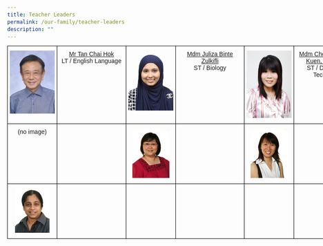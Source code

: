 ```yaml
---
title: Teacher Leaders
permalink: /our-family/teacher-leaders
description: ""
---
```

<style type="text/css">
.tg  {border-collapse:collapse;border-spacing:0;}
.tg td{border-color:black;border-style:solid;border-width:1px;font-family:Arial, sans-serif;font-size:14px;
  overflow:hidden;padding:10px 5px;word-break:normal;}
.tg th{border-color:black;border-style:solid;border-width:1px;font-family:Arial, sans-serif;font-size:14px;
  font-weight:normal;overflow:hidden;padding:10px 5px;word-break:normal;}
.tg .tg-baqh{text-align:center;vertical-align:top}
.tg .tg-0lax{text-align:left;vertical-align:top}
</style>
<table class="tg" style="undefined;table-layout: fixed; width: 825px">
<colgroup>
<col style="width: 115px">
<col style="width: 160px">
<col style="width: 115px">
<col style="width: 160px">
<col style="width: 115px">
<col style="width: 160px">
</colgroup>
<tbody>
  <tr>
		<td class="tg-0lax"><center><img src="/images/tl1.jpg"></center></td>
		<td class="tg-baqh"><center><a href="mailto:TAN_Chai_Hok@schools.gov.sg" target="">Mr Tan Chai Hok</a><br>LT /&nbsp;English Language</center></td>
    <td class="tg-0lax"><center><img src="/images/tl2.jpeg"></center></td>
    <td class="tg-baqh"><center><a href="mailto:juliza_zulkifli@schools.gov.sg" target="">Mdm&nbsp;Juliza Binte Zulkifli</a><br>ST / Biology</center></td>
    <td class="tg-0lax"><center><img src="/images/tl3.jpeg"></center></td>
    <td class="tg-baqh"><center><a href="mailto:foon_lai_kuen@schools.gov.sg" target="">Mdm Chong-Foon Lai Kuen, Christabel</a><br />ST / Design and Technology</center></td>
  </tr>
 <tr>
		<td class="tg-0lax"><center>(no image)</center></td>
		<td class="tg-baqh"><center></center></td>
    <td class="tg-0lax"><center><img src="/images/tl5.jpeg"></center></td>
    <td class="tg-baqh"><center></center></td>
    <td class="tg-0lax"><center><img src="/images/tl6.jpeg"></center></td>
    <td class="tg-baqh"><center></center></td>
  </tr>
 <tr>
		<td class="tg-0lax"><center><img src="/images/tl7.jpeg"></center></td>
		<td class="tg-baqh"><center></center></td>
    <td class="tg-0lax"><center></center></td>
    <td class="tg-baqh"><center></center></td>
    <td class="tg-0lax"><center></center></td>
    <td class="tg-baqh"><center></center></td>
	</tr>
</tbody>
</table>